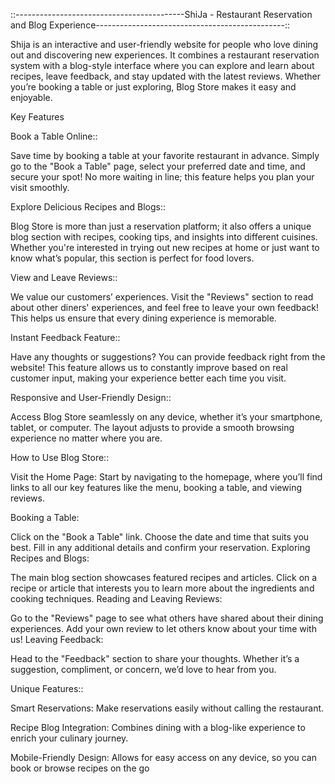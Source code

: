 ::------------------------------------------ShiJa - Restaurant Reservation and Blog Experience-----------------------------------------------::

  Shija is an interactive and user-friendly website for people who love dining out and discovering new experiences. It combines a restaurant reservation system       with a blog-style interface where you can explore and learn about recipes, leave feedback, and stay updated with the latest reviews. Whether you’re booking a       table or just exploring, Blog Store makes it easy and enjoyable.

Key Features

  Book a Table Online::
  
  Save time by booking a table at your favorite restaurant in advance. Simply go to the "Book a Table" page, select your preferred date and time, and secure your     spot! No more waiting in line; this feature helps you plan your visit smoothly.

  Explore Delicious Recipes and Blogs::
  
  Blog Store is more than just a reservation platform; it also offers a unique blog section with recipes, cooking tips, and insights into different cuisines.         Whether you're interested in trying out new recipes at home or just want to know what’s popular, this section is perfect for food lovers.

  View and Leave Reviews::
  
  We value our customers’ experiences. Visit the "Reviews" section to read about other diners' experiences, and feel free to leave your own feedback! This helps us   ensure that every dining experience is memorable.

  Instant Feedback Feature::
  
  Have any thoughts or suggestions? You can provide feedback right from the website! This feature allows us to constantly improve based on real customer input,       making your experience better each time you visit.

  Responsive and User-Friendly Design::
  
  Access Blog Store seamlessly on any device, whether it’s your smartphone, tablet, or computer. The layout adjusts to provide a smooth browsing experience no        matter   where you are.

  How to Use Blog Store::
  
  Visit the Home Page: Start by navigating to the homepage, where you’ll find links to all our key features like the menu, booking a table, and viewing reviews.

Booking a Table:

Click on the "Book a Table" link.
Choose the date and time that suits you best.
Fill in any additional details and confirm your reservation.
Exploring Recipes and Blogs:

The main blog section showcases featured recipes and articles.
Click on a recipe or article that interests you to learn more about the ingredients and cooking techniques.
Reading and Leaving Reviews:

Go to the "Reviews" page to see what others have shared about their dining experiences.
Add your own review to let others know about your time with us!
Leaving Feedback:

Head to the "Feedback" section to share your thoughts. Whether it’s a suggestion, compliment, or concern, we’d love to hear from you.

Unique Features::

Smart Reservations: 
Make reservations easily without calling the restaurant.

Recipe Blog Integration:
Combines dining with a blog-like experience to enrich your culinary journey.

Mobile-Friendly Design:
Allows for easy access on any device, so you can book or browse recipes on the go
